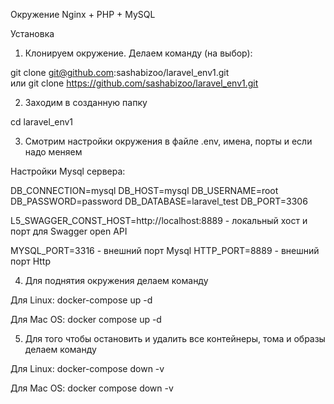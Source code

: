 Окружение Nginx + PHP + MySQL

Установка

1. Клонируем окружение. Делаем команду (на выбор):

git clone git@github.com:sashabizoo/laravel_env1.git  
или 
git clone https://github.com/sashabizoo/laravel_env1.git

2. Заходим в созданную папку

cd laravel_env1

3. Смотрим настройки окружения в файле .env, имена, порты и если надо меняем

Настройки Mysql сервера:

DB_CONNECTION=mysql
DB_HOST=mysql
DB_USERNAME=root
DB_PASSWORD=password
DB_DATABASE=laravel_test
DB_PORT=3306

L5_SWAGGER_CONST_HOST=http://localhost:8889 - локальный хост и порт для Swagger open API

MYSQL_PORT=3316 - внешний порт Mysql
HTTP_PORT=8889 - внешний порт Http

4. Для поднятия окружения делаем команду

Для Linux: docker-compose up -d

Для Mac OS: docker compose up -d

5. Для того чтобы остановить и удалить все контейнеры, тома и образы делаем команду

Для Linux: docker-compose down -v

Для Mac OS: docker compose down -v
